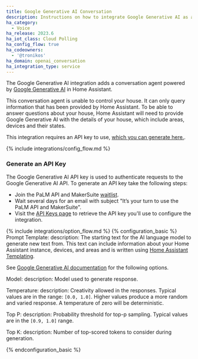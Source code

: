 ```yaml
---
title: Google Generative AI Conversation
description: Instructions on how to integrate Google Generative AI as a conversation agent
ha_category:
  - Voice
ha_release: 2023.6
ha_iot_class: Cloud Polling
ha_config_flow: true
ha_codeowners:
  - '@tronikos'
ha_domain: openai_conversation
ha_integration_type: service
---
```


The Google Generative AI integration adds a conversation agent powered by [Google Generative AI](https://developers.generativeai.google/) in Home Assistant.

This conversation agent is unable to control your house. It can only query information that has been provided by Home Assistant. To be able to answer questions about your house, Home Assistant will need to provide Google Generative AI with the details of your house, which include areas, devices and their states.

This integration requires an API key to use, [which you can generate here.](https://makersuite.google.com/app/apikey).

{% include integrations/config_flow.md %}

### Generate an API Key

The Google Generative AI API key is used to authenticate requests to the Google Generative AI API. To generate an API key take the following steps:

- Join the PaLM API and MakerSuite [waitlist](https://makersuite.google.com/waitlist).
- Wait several days for an email with subject "It’s your turn to use the PaLM API and MakerSuite".
- Visit the [API Keys page](https://makersuite.google.com/app/apikey) to retrieve the API key you'll use to configure the integration.

{% include integrations/option_flow.md %}
{% configuration_basic %}
Prompt Template:
  description: The starting text for the AI language model to generate new text from. This text can include information about your Home Assistant instance, devices, and areas and is written using [Home Assistant Templating](/docs/configuration/templating/).

See [Google Generative AI documentation](https://developers.generativeai.google/api/python/google/generativeai) for the following options.

Model:
  description: Model used to generate response.

Temperature:
  description: Creativity allowed in the responses. Typical values are in the range: `[0.0, 1.0]`. Higher values produce a more random and varied response. A temperature of zero will be deterministic.

Top P:
  description: Probability threshold for top-p sampling. Typical values are in the `[0.9, 1.0]` range.

Top K:
  description: Number of top-scored tokens to consider during generation.

{% endconfiguration_basic %}

